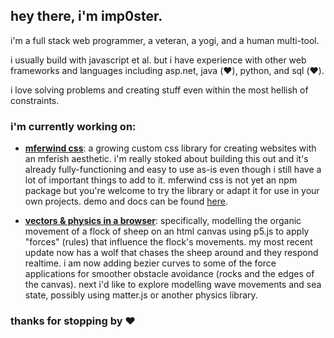 ## hey there, i'm imp0ster.

i'm a full stack web programmer, a veteran, a yogi, and a human multi-tool.

i usually build with javascript et al. but i have experience with other web frameworks and languages including asp.net, java (❤️), python, and sql (❤️).

i love solving problems and creating stuff even within the most hellish of constraints.

### i'm currently working on:

* **[mferwind css](https://github.com/the-imp0ster/mferwind-css)**: a growing custom css library for creating websites with an mferish aesthetic.  i'm really stoked about building this out and it's already fully-functioning and easy to use as-is even though i still have a lot of important things to add to it.  mferwind css is not yet an npm package but you're welcome to try the library or adapt it for use in your own projects. demo and docs can be found [here](https://mferwind-css.vercel.app/).

* **[vectors & physics in a browser](https://github.com/the-imp0ster/p5-sheep-art)**: specifically, modelling the organic movement of a flock of sheep on an html canvas using p5.js to apply "forces" (rules) that influence the flock's movements.  my most recent update now has a wolf that chases the sheep around and they respond realtime.  i am now adding bezier curves to some of the force applications for smoother obstacle avoidance (rocks and the edges of the canvas).  next i'd like to explore modelling wave movements and sea state, possibly using matter.js or another physics library.

### thanks for stopping by ❤️
